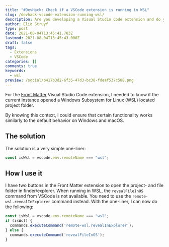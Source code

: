 ```yaml
---
title: "#DevHack: Check if a VSCode extension is running in WSL"
slug: /devhack-vscode-extension-running-wsl/
description: Are you developing a Visual Studio Code extension and do you need to know when it is running in WSL? In this article I explain how you can see when this happens
author: Elio Struyf
type: post
date: 2021-08-04T13:45:41.703Z
lastmod: 2021-08-04T13:45:43.000Z
draft: false
tags:
  - Extensions
  - VSCode
categories: []
comments: true
keywords:
  - wsl
preview: /social/b417b3d2-6f35-47d3-bc38-fdeaf537c588.png
---
```


For the [Front Matter](https://marketplace.visualstudio.com/items?itemName=eliostruyf.vscode-front-matter) Visual Studio Code extension, I needed to know if the current instance opened a Windows Subsystem for Linux (WSL) located project folder. 

By knowing this context, I could ensure that certain functionality works similarly to the default behavior on Windows and macOS.

## The solution

The solution is a very simple one-liner:

```typescript
const isWsl = vscode.env.remoteName === "wsl";
```

## How I use it

I have two buttons in the Front Matter extension to open the project- and file folder in finder/explorer. When running in WSL, the `revealFileInOS` command from VSCode is not available. You need to use the `remote-wsl.revealInExplorer` command instead. With the one-liner, I can now do the following:

```typescript
const isWsl = vscode.env.remoteName === "wsl";
if (isWsl) {
  commands.executeCommand('remote-wsl.revealInExplorer');
} else {
  commands.executeCommand('revealFileInOS');
}
```
